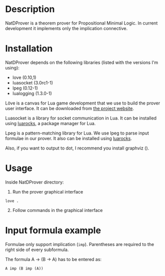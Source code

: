 Description
===========

NatDProver is a theorem prover for Propositional Minimal Logic. In current development it implements only the implication connective. 

Installation
============

NatDProver depends on the following libraries (listed with the versions I'm using):

* love (0.10,1)
* luasocket (3.0rc1-1)
* lpeg (0.12-1)
* lualogging (1.3.0-1)

Löve is a canvas for Lua game development that we use to build the prover user interface. It can be downloaded from [the project website](https://love2d.org/).

Luasocket is a library for socket communication in Lua. It can be installed using [luarocks](http://luarocks.org/), a package manager for Lua.

Lpeg is a pattern-matching library for Lua. We use lpeg to parse input formulae in our prover. It also can be installed using [luarocks](http://luarocks.org/).

Also, if you want to output to dot, I recommend you install graphviz ().

Usage
=====

Inside NatDProver directory:

1. Run the prover graphical interface

`love .`

2. Follow commands in the graphical interface

Input formula example
=====================

Formulae only support implication (`imp`). Parentheses are required to the right side of every subformula. 

The formula A &rarr; (B &rarr; A) has to be entered as:

`A imp (B imp (A))`
